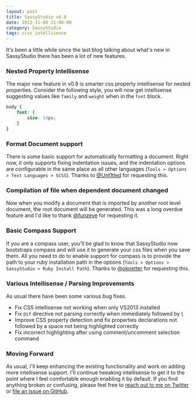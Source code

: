 ```yaml
---
layout: post
title: SassyStudio v0.8
date: 2013-11-08 21:00:00
category: SassyStudio
tags: scss intellisense
---
```


It's been a little while since the last blog talking about what's new in SassyStudio
there has been a lot of new features.

### Nested Property Intellisense

The major new feature in v0.8 is smarter css property intellisense for nested properties.
Consider the following style, you will now get intellisense suggesting values like `family`
and `weight` when in the `font` block.

```scss
body {
	font: {
		size: 14px;
	}
}
```

### Format Document support

There is some basic support for automatically formatting a document.
Right now, it only supports fixing indentation issues, and the indentation options
are configurable in the same place as all other languages 
(`Tools > Options > Text Languages > SCSS`). 
Thanks to [@Unt1tled](https://github.com/Untit1ed) for requesting this.

### Compilation of file when dependent document changed

Now when you modify a document that is imported by another root level document, the root
document will be generated. This was a long overdue feature and I'd like to thank 
[@funzeye](https://github.com/funzeye) for requesting it.

### Basic Compass Support

If you are a compass user, you'll be glad to know that SassyStudio now bootstraps
compass and will use it to generate your css files when you save them. All you need
to do to enable support for compass is to provide the path to your ruby installation
path in the options (`Tools > Options > SassyStudio > Ruby Install Path`). Thanks to
[@okoetter](https://github.com/okoetter) for requesting this.

### Various Intellisense / Parsing Improvements

As usual there have been some various bug fixes.

* Fix CSS intellisense not working when only VS2013 installed
* Fix `@if` directive not parsing correctly when immediately followed by (
* Improve CSS property detection and fix properties declarations not 
followed by a space not being highlighted correctly
* Fix incorrect highlighting after using comment/uncomment selection command

### Moving Forward

As usual, I'll keep enhancing the existing functionality and work on adding more intellisense support.
I'll continue tweaking intellisense to get it to the point where I feel comfortable enough enabling it
by default. If you find anything broken or confusing, please feel free to [reach out to me on
Twitter](https://twitter.com/darrenkopp) or [file an issue on GitHub](https://github.com/darrenkopp/SassyStudio/issues).
